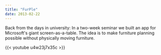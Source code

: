 ```yaml
---
title: "FurPle"
date: 2013-02-22
---
```


Back from the days in university: In a two-week seminar we built an app for Microsoft's giant screen-as-a-table. The idea is to make furniture planning possible without physically moving furniture.

{{< youtube u4w23j7x35c >}}
